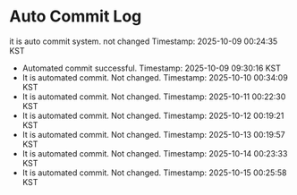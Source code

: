 # Auto Commit Log

it is auto commit system. not changed
Timestamp: 2025-10-09 00:24:35 KST
- Automated commit successful. Timestamp: 2025-10-09 09:30:16 KST
- It is automated commit. Not changed. Timestamp: 2025-10-10 00:34:09 KST
- It is automated commit. Not changed. Timestamp: 2025-10-11 00:22:30 KST
- It is automated commit. Not changed. Timestamp: 2025-10-12 00:19:21 KST
- It is automated commit. Not changed. Timestamp: 2025-10-13 00:19:57 KST
- It is automated commit. Not changed. Timestamp: 2025-10-14 00:23:33 KST
- It is automated commit. Not changed. Timestamp: 2025-10-15 00:25:58 KST
